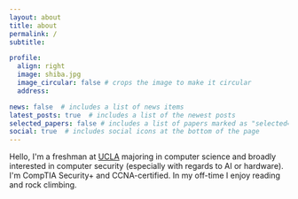 ```yaml
---
layout: about
title: about
permalink: /
subtitle: 

profile:
  align: right
  image: shiba.jpg
  image_circular: false # crops the image to make it circular
  address:

news: false  # includes a list of news items
latest_posts: true  # includes a list of the newest posts
selected_papers: false # includes a list of papers marked as "selected={true}"
social: true  # includes social icons at the bottom of the page
---
```


Hello, I'm a freshman at [UCLA](https://www.ucla.edu/) majoring in computer science and broadly interested in computer security (especially with regards to AI or hardware). I'm CompTIA Security+ and CCNA-certified. In my off-time I enjoy reading and rock climbing.
